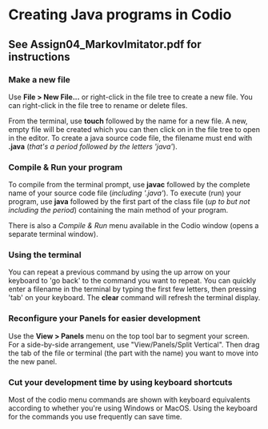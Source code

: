 # Creating Java programs in Codio

## See Assign04_MarkovImitator.pdf for instructions

### Make a new file
Use **File > New File...** or right-click in the file tree to create a new file. You can right-click in the file tree to rename or delete files.

From the terminal, use **touch** followed by the name for a new file. A new, empty file will be created which you can then click on in the file tree to open in the editor. To create a java source code file, the filename must end with **.java** (*that's a period followed by the letters 'java'*).

### Compile & Run your program
To compile from the terminal prompt, use **javac** followed by the complete name of your source code file (*including '.java'*). To execute (run) your program, use **java** followed by the first part of the class file (*up to but not including the period*) containing the main method of your program.

There is also a *Compile & Run* menu available in the Codio window (opens a separate terminal window).

### Using the terminal
You can repeat a previous command by using the up arrow on your keyboard to 'go back' to the command you want to repeat. You can quickly enter a filename in the terminal by typing the first few letters, then pressing 'tab' on your keyboard. The **clear** command will refresh the terminal display.

### Reconfigure your Panels for easier development
Use the **View > Panels** menu on the top tool bar to segment your screen. For a side-by-side arrangement, use "View/Panels/Split Vertical". Then drag the tab of the file or terminal (the part with the name) you want to move into the new panel.

### Cut your development time by using keyboard shortcuts
Most of the codio menu commands are shown with keyboard equivalents according to whether you're using Windows or MacOS. Using the keyboard for the commands you use frequently can save time.